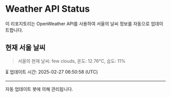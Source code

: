 
# Weather API Status

이 리포지토리는 OpenWeather API를 사용하여 서울의 날씨 정보를 자동으로 업데이트합니다.

## 현재 서울 날씨
> 서울의 현재 날씨: few clouds, 온도: 12.76°C, 습도: 11%

⏳ 업데이트 시간: 2025-02-27 06:50:58 (UTC)

---
자동 업데이트 봇에 의해 관리됩니다.

